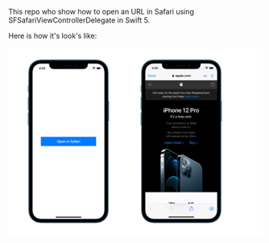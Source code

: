 This repo who show how to open an URL in Safari using SFSafariViewControllerDelegate in Swift 5. 

Here is how it's look's like:

![Screenshot-safari](screenshot-safari.png)
